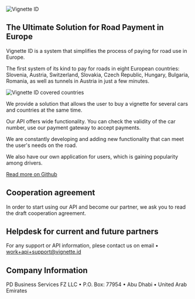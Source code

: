 ![Vignette ID](https://vignette.id/img/email-logo.png "Vignette ID")

## The Ultimate Solution for Road Payment in Europe

Vignette ID is a system that simplifies the process of paying for road use in Europe.

The first system of its kind to pay for roads in eight European countries: Slovenia, Austria, Switzerland, Slovakia, 
Czech Republic, Hungary, Bulgaria, Romania, as well as tunnels in Austria in just a few minutes.

![Vignette ID covered countries](https://vignette.id/img/mapx4.png "Vignette ID covered countries")

We provide a solution that allows the user to buy a vignette for several cars and countries at the same time.

Our API offers wide functionality. You can check the validity of the car number, use our payment gateway to accept payments.

We are constantly developing and adding new functionality that can meet the user's needs on the road.

We also have our own application for users, which is gaining popularity among drivers.

[Read more on Github](https://github.com/eu-vignette/.github)


## Cooperation agreement

In order to start using our API and become our partner, we ask you to read the draft cooperation agreement.

## Helpdesk for current and future partners

For any support or API information, plese contact us on email • work+api+support@vignette.id

## Company Information

PD Business Services FZ LLC • 
P.O. Box: 77954 • 
Abu Dhabi • 
United Arab Emirates

<!-- 
You can write full markdown in these documents. Syntax highlighting and full
Github Flavored markdown are supported. To learn more about customizing the
documentation of this developer portal
[see the documentation](https://zuplo.com/docs/developer-portal/adding-pages).

```ts
const response = await fetch("https://echo.zuplo.io", {
  headers: {
    "content-type": "application/json",
  },
});

const data = await response.json();
console.log(data);
```

## Labore et Dolore

Lorem ipsum dolor sit amet, consectetur adipiscing elit, sed do eiusmod tempor
incididunt ut labore et dolore magna aliqua. Ut enim ad minim veniam, quis
nostrud exercitation ullamco laboris nisi ut aliquip ex ea commodo consequat.
Duis aute irure dolor in reprehenderit in voluptate velit esse cillum dolore eu
fugiat nulla pariatur. Excepteur sint occaecat cupidatat non proident, sunt in
culpa qui officia deserunt mollit anim id est laborum.

| Item            | Description                                  | Quanity |
| --------------- | -------------------------------------------- | ------- |
| ullamco laboris | reprehenderit in voluptate velit esse cillum | 21      |
| Excepteur sint  | tempor incididunt ut labore                  | 1       |
| anim id est     | irure dolor in reprehenderit in voluptate    | 82      |
| non proiden     | cupidatat non proident, sunt in              | 53      |

## Aliquip pariatur

Excepteur sint occaecat cupidatat non proident, sunt in culpa qui officia
deserunt mollit anim id est laborum.

- **Item 1** - ullamco laboris nisi ut aliquip ex ea commodo
- **Item 2** - ullamco laboris nisi ut aliquip ex ea commodo
- **Item 3** - ullamco laboris nisi ut aliquip ex ea commodo
- **Item 4** - ullamco laboris nisi ut aliquip ex ea commodo -->
